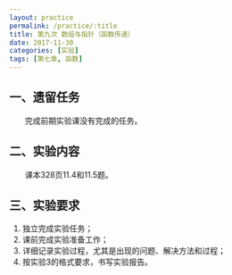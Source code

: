 ```yaml
---
layout: practice
permalink: /practice/:title
title: 第九次 数组与指针（函数传递）
date: 2017-11-30
categories: [实验]
tags: [第七章, 函数]
---
```


## 一、遗留任务
&emsp;&emsp;完成前期实验课没有完成的任务。

## 二、实验内容
&emsp;&emsp;课本328页11.4和11.5题。

## 三、实验要求
1. 独立完成实验任务；
2. 课前完成实验准备工作；
3. 详细记录实验过程，尤其是出现的问题、解决方法和过程；
4. 按实验3的格式要求，书写实验报告。
